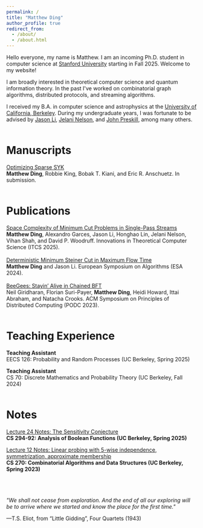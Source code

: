 ```yaml
---
permalink: /
title: "Matthew Ding"
author_profile: true
redirect_from: 
  - /about/
  - /about.html
---
```


Hello everyone, my name is Matthew. I am an incoming Ph.D. student in computer science at [Stanford University](https://www.stanford.edu/) starting in Fall 2025. Welcome to my website!

I am broadly interested in theoretical computer science and quantum information theory. In the past I've worked on combinatorial graph algorithms, distributed protocols, and streaming algorithms. 

I received my B.A. in computer science and astrophysics at the [University of California, Berkeley](https://www.berkeley.edu/). During my undergraduate years, I was fortunate to be advised by [Jason Li](https://q3r.github.io/), [Jelani Nelson](https://people.eecs.berkeley.edu/~minilek/), and [John Preskill](https://www.preskill.caltech.edu/), among many others.
<br/><br/>

Manuscripts
======
[Optimizing Sparse SYK](https://arxiv.org/abs/2506.09037)
<br/>
**Matthew Ding**, Robbie King, Bobak T. Kiani, and Eric R. Anschuetz. In submission.
<br/><br/>

Publications
======
[Space Complexity of Minimum Cut Problems in Single-Pass Streams](https://drops.dagstuhl.de/entities/document/10.4230/LIPIcs.ITCS.2025.43)
<br/>
**Matthew Ding**, Alexandro Garces, Jason Li, Honghao Lin, Jelani Nelson, Vihan Shah, and David P. Woodruff. Innovations in Theoretical Computer Science (ITCS 2025).
<br/><br/>
[Deterministic Minimum Steiner Cut in Maximum Flow Time](https://drops.dagstuhl.de/entities/document/10.4230/LIPIcs.ESA.2024.46)
<br/>
**Matthew Ding** and Jason Li. European Symposium on Algorithms (ESA 2024).
<br/><br/>
[BeeGees: Stayin’ Alive in Chained BFT](https://dl.acm.org/doi/abs/10.1145/3583668.3594572)
<br/>
Neil Giridharan, Florian Suri-Payer, **Matthew Ding**, Heidi Howard, Ittai Abraham, and Natacha Crooks. ACM Symposium on Principles of Distributed Computing (PODC 2023).
<br/><br/>

Teaching Experience
======
<b>Teaching Assistant</b>
<br/>
EECS 126: Probability and Random Processes (UC Berkeley, Spring 2025)
<br/>

<b>Teaching Assistant</b>
<br/>
CS 70: Discrete Mathematics and Probability Theory (UC Berkeley, Fall 2024)
<br/><br/>

Notes
======
<a href="http://matthew-ding.github.io/files/aobf_notes.pdf">Lecture 24 Notes: The Sensitivity Conjecture</a>
<br/>
<b>CS 294-92: Analysis of Boolean Functions (UC Berkeley, Spring 2025)</b>
<br/>

<a href="http://matthew-ding.github.io/files/lec12.pdf">Lecture 12 Notes: Linear probing with 5-wise independence, symmetrization, approximate membership</a>
<br/>
<b>CS 270: Combinatorial Algorithms and Data Structures (UC Berkeley, Spring 2023)</b>
<br/><br/><br/><br/>


<em>"We shall not cease from exploration. And the end of all our exploring will be to arrive where we started and know the place for the first time."</em>

—T.S. Eliot, from “Little Gidding”, Four Quartets (1943)